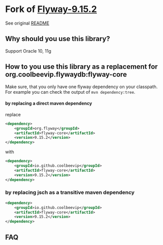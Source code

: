 # Fork of [Flyway-9.15.2](https://flywaydb.org)

See original [README](README)

## Why should you use this library?

Support Oracle 10, 11g

## How to you use this library as a replacement for org.coolbeevip.flywaydb:flyway-core

Make sure, that you only have one flyway dependency on your classpath. For example you can check the output of `mvn dependency:tree`.

#### by replacing a direct maven dependency

replace
```xml
<dependency>
    <groupId>org.flyway</groupId>
    <artifactId>flyway-core</artifactId>
    <version>9.15.2</version>
</dependency>
```
with
```xml
<dependency>
    <groupId>io.github.coolbeevip</groupId>
    <artifactId>flyway-core</artifactId>
    <version>9.15.2</version>
</dependency>
```

### by replacing jsch as a transitive maven dependency

```xml
<dependency>
    <groupId>io.github.coolbeevip</groupId>
    <artifactId>flyway-core</artifactId>
    <version>9.15.2</version>
</dependency>
```

## FAQ
